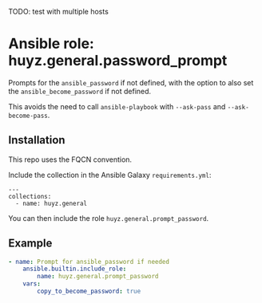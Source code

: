 TODO: test with multiple hosts

# Ansible role: huyz.general.password_prompt

Prompts for the `ansible_password` if not defined, with the option to also set the `ansible_become_password` if not defined.

This avoids the need to call `ansible-playbook` with `--ask-pass` and `--ask-become-pass`.

## Installation

This repo uses the FQCN convention.

Include the collection in the Ansible Galaxy `requirements.yml`:

```shell
---
collections:
  - name: huyz.general
```

You can then include the role `huyz.general.prompt_password`.

## Example

```yaml
- name: Prompt for ansible_password if needed
    ansible.builtin.include_role:
        name: huyz.general.prompt_password
    vars:
        copy_to_become_password: true
```
